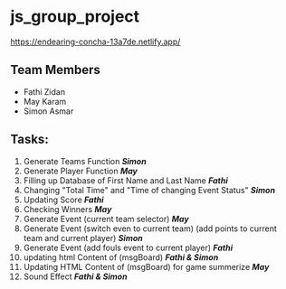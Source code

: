 # js_group_project
https://endearing-concha-13a7de.netlify.app/

## Team Members
- Fathi Zidan
- May Karam
- Simon Asmar

## Tasks:
1. Generate Teams Function **_Simon_**
2. Generate Player Function **_May_**
3. Filling up Database of First Name and Last Name **_Fathi_**
4. Changing "Total Time" and "Time of changing Event Status" **_Simon_**
5. Updating Score **_Fathi_**
6. Checking Winners **_May_**
7. Generate Event (current team selector) **_May_**
8. Generate Event (switch even to current team) (add points to current team and current player) **_Simon_**
9. Generate Event (add fouls event to current player) **_Fathi_**
10. updating html Content of (msgBoard) **_Fathi & Simon_**
11. Updating HTML Content of (msgBoard) for game summerize **_May_**
12. Sound Effect **_Fathi & Simon_**
